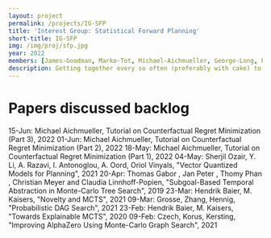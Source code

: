 ```yaml
---
layout: project
permalink: /projects/IG-SFP
title: 'Interest Group: Statistical Forward Planning'
short-title: IG-SFP
img: /img/proj/sfp.jpg
year: 2022
members: [James-Goodman, Marko-Tot, Michael-Aichmueller, George-Long, Fandi-Meng, Ethan-Xu, Diego-Perez-Liebana, Raluca-Gaina, Simon-Lucas]
description: Getting together every so often (preferably with cake) to read papers on MCTS, MCGS, RHEA and any other acronyms you fancy that are loosely definable as SFP.
---
```


# Papers discussed backlog

15-Jun: Michael Aichmueller, Tutorial on Counterfactual Regret Minimization (Part 3), 2022
01-Jun: Michael Aichmueller, Tutorial on Counterfactual Regret Minimization (Part 2), 2022
18-May: Michael Aichmueller, Tutorial on Counterfactual Regret Minimization (Part 1), 2022
04-May: Sherjil Ozair, Y. Li, A. Razavi, I. Antonoglou, A. Oord, Oriol Vinyals, "Vector Quantized Models for Planning", 2021
20-Apr: Thomas Gabor , Jan Peter , Thomy Phan , Christian Meyer and Claudia Linnhoff-Popien, "Subgoal-Based Temporal Abstraction in Monte-Carlo Tree Search", 2019
23-Mar: Hendrik Baier, M. Kaisers, "Novelty and MCTS", 2021
09-Mar: Grosse, Zhang, Hennig, "Probabilistic DAG Search", 2021
23-Feb: Hendrik Baier, M. Kaisers, "Towards Explainable MCTS", 2020
09-Feb: Czech, Korus, Kersting, "Improving AlphaZero Using Monte-Carlo Graph Search", 2021
